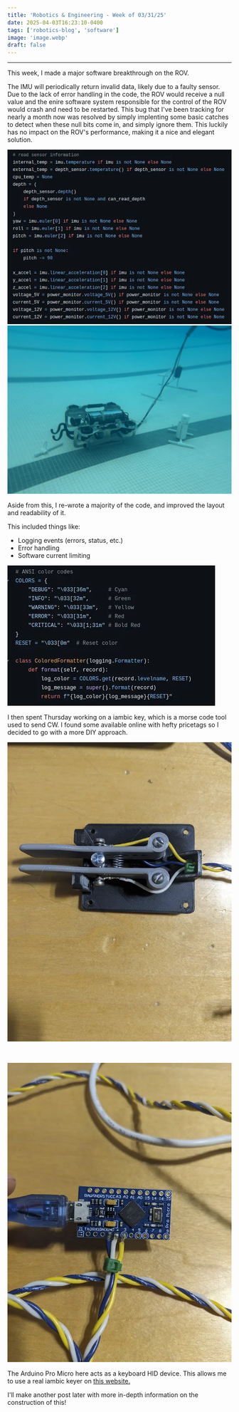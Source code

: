 ```yaml
---
title: 'Robotics & Engineering - Week of 03/31/25'
date: 2025-04-03T16:23:10-0400
tags: ['robotics-blog', 'software']
image: 'image.webp'
draft: false
---
```


---

This week, I made a major software breakthrough on the ROV.

The IMU will periodically return invalid data, likely due to a faulty sensor. Due to the lack of error handling in the code, the ROV would receive a null value and the enire software system responsible for the control of the ROV would crash and need to be restarted. This bug that I've been tracking for nearly a month now was resolved by simply implenting some basic catches to detect when these null bits come in, and simply ignore them. This luckily has no impact on the ROV's performance, making it a nice and elegant solution.

![fixed code!](image.webp)
<br>
![rov in water!](image-2.webp)

Aside from this, I re-wrote a majority of the code, and improved the layout and readability of it.

This included things like:
- Logging events (errors, status, etc.)
- Error handling
- Software current limiting

![logging setup](image-1.webp)

I then spent Thursday working on a iambic key, which is a morse code tool used to send CW. I found some available online with hefty pricetags so I decided to go with a more DIY approach.

![key](image-3.webp)

<br>

![promicro](image-4.webp)

The Arduino Pro Micro here acts as a keyboard HID device. This allows me to use a real iambic keyer on [this website.](https://morse.halb.it/)

I'll make another post later with more in-depth information on the construction of this!